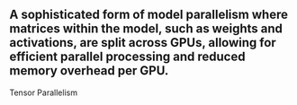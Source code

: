 A sophisticated form of model parallelism where matrices within the model, such as weights and activations, are split across GPUs, allowing for efficient parallel processing and reduced memory overhead per GPU.
---
Tensor Parallelism
